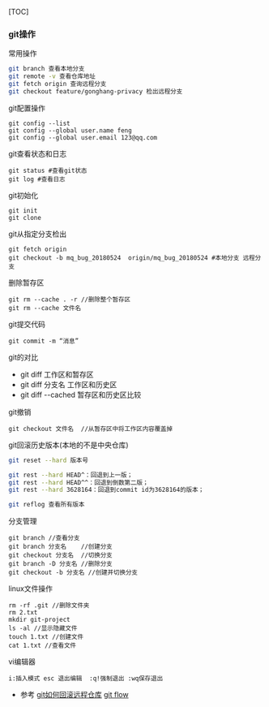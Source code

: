 [TOC]

### git操作

常用操作

```bash
git branch 查看本地分支
git remote -v 查看仓库地址
git fetch origin 查询远程分支
git checkout feature/gonghang-privacy 检出远程分支
```





git配置操作

```git
git config --list
git config --global user.name feng
git config --global user.email 123@qq.com
```

git查看状态和日志

```shell
git status #查看git状态
git log #查看日志
```

git初始化

```shell
git init
git clone
```
git从指定分支检出

```shell
git fetch origin
git checkout -b mq_bug_20180524  origin/mq_bug_20180524 #本地分支 远程分支
```

删除暂存区

```
git rm --cache . -r //删除整个暂存区
git rm --cache 文件名
```

git提交代码

```
git commit -m “消息”
```

git的对比

- git diff 工作区和暂存区
- git diff 分支名  工作区和历史区
- git diff --cached 暂存区和历史区比较

git撤销

```
git checkout 文件名  //从暂存区中将工作区内容覆盖掉
```

git回滚历史版本(本地的不是中央仓库)

```bash
git reset --hard 版本号

git rest --hard HEAD^：回退到上一版；
git rest --hard HEAD^^：回退到倒数第二版；
git rest --hard 3628164：回退到commit id为3628164的版本；

git reflog 查看所有版本
```

分支管理

```
git branch //查看分支
git branch 分支名    //创建分支
git checkout 分支名  //切换分支
git branch -D 分支名 //删除分支
git checkout -b 分支名 //创建并切换分支
```

linux文件操作

```
rm -rf .git //删除文件夹
rm 2.txt
mkdir git-project 
ls -al //显示隐藏文件
touch 1.txt //创建文件
cat 1.txt //查看文件
```

vi编辑器

```
i:插入模式 esc 退出编辑  :q!强制退出 :wq保存退出
```

- 参考
 [git如何回滚远程仓库](https://www.cnblogs.com/iloveyou-sky/p/6534409.html)
 [git flow](https://www.cnblogs.com/cnblogsfans/p/5075073.html)
